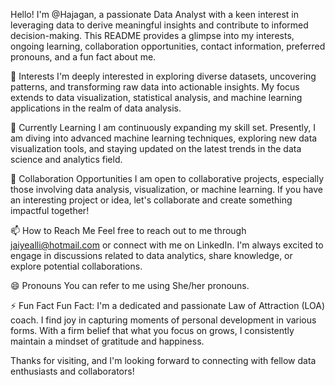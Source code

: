 Hello! I'm @Hajagan, a passionate Data Analyst with a keen interest in leveraging data to derive meaningful insights and contribute to informed decision-making. This README provides a glimpse into my interests, ongoing learning, collaboration opportunities, contact information, preferred pronouns, and a fun fact about me.

👀 Interests
I'm deeply interested in exploring diverse datasets, uncovering patterns, and transforming raw data into actionable insights. My focus extends to data visualization, statistical analysis, and machine learning applications in the realm of data analysis.

🌱 Currently Learning
I am continuously expanding my skill set. Presently, I am diving into advanced machine learning techniques, exploring new data visualization tools, and staying updated on the latest trends in the data science and analytics field.

💞️ Collaboration Opportunities
I am open to collaborative projects, especially those involving data analysis, visualization, or machine learning. If you have an interesting project or idea, let's collaborate and create something impactful together!

📫 How to Reach Me
Feel free to reach out to me through jaiyealli@hotmail.com or connect with me on LinkedIn. I'm always excited to engage in discussions related to data analytics, share knowledge, or explore potential collaborations.

😄 Pronouns
You can refer to me using She/her pronouns.

⚡ Fun Fact
Fun Fact: I'm a dedicated and passionate Law of Attraction (LOA) coach. I find joy in capturing moments of personal development in various forms. With a firm belief that what you focus on grows, I consistently maintain a mindset of gratitude and happiness.


Thanks for visiting, and I'm looking forward to connecting with fellow data enthusiasts and collaborators!






<!---
Hajagan/Hajagan is a ✨ special ✨ repository because its `README.md` (this file) appears on your GitHub profile.
You can click the Preview link to take a look at your changes.
--->
